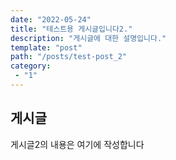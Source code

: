 ```yaml
---
date: "2022-05-24"
title: "테스트용 게시글입니다2."
description: "게시글에 대한 설명입니다."
template: "post"
path: "/posts/test-post_2"
category: 
 - "1"
---
```


## 게시글

게시글2의 내용은 여기에 작성합니다